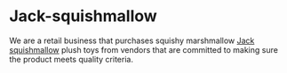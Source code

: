 # Jack-squishmallow
We are a retail business that purchases squishy marshmallow <a href="https://catsquishmallow.com/">Jack squishmallow</a> plush toys from vendors that are committed to making sure the product meets quality criteria.
